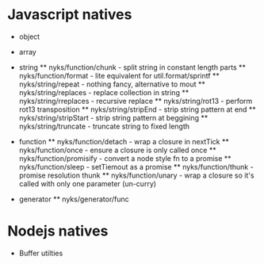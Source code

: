 # Javascript natives
* object
* array

* string
** nyks/function/chunk - split string in constant length parts
** nyks/function/format - lite equivalent  for util.format/sprintf
** nyks/string/repeat - nothing fancy, alternative to mout
** nyks/string/replaces - replace collection in string
** nyks/string/rreplaces - recursive replace
** nyks/string/rot13 - perform rot13 transposition
** nyks/string/stripEnd - strip string pattern at end
** nyks/string/stripStart - strip string pattern at beggining
** nyks/string/truncate - truncate string to fixed length

* function
** nyks/function/detach - wrap a closure in nextTick
** nyks/function/once - ensure a closure is only called once
** nyks/function/promisify - convert a node style fn to a promise
** nyks/function/sleep - setTiemout as a promise
** nyks/function/thunk - promise resolution thunk
** nyks/function/unary - wrap a closure so it's called with only one parameter (un-curry)

* generator
**  nyks/generator/func



# Nodejs natives

* Buffer utilties



